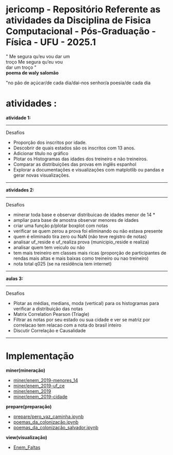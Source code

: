 # jericomp - Repositório Referente as atividades da Disciplina de Fisica Computacional - Pós-Graduação - Física - UFU - 2025.1


" Me segura qu’eu vou dar um <br/>
troço Me segura qu’eu vou    <br/>
dar um troço "               <br/>
<strong> poema de waly salomão </strong>



"no pão de açúcar/de cada dia/dai-nos senhor/a poesia/de cada dia

# atividades :
<b> atividade 1: </b>
<hr />
Desafios
<ul>
   <li> Proporção dos inscritos por idade. </li>
   <li> Descobrir de quais estados são os inscritos com 13 anos. </li>
   <li> Adicionar título no gráfico </li>
   <li> Plotar os Histogramas das idades dos treineiro e não treineiros. </li>
   <li> Comparar as distribuições das provas em inglês espanhol </li>
   <li> Explorar a documentações e visualizações com matplotlib ou pandas e gerar novas visualizações. </li>
</ul>
<hr />
<b> atividades 2: </b>
<hr />
Desafios
<ul>
   <li> minerar toda base e observar distribuicao de idades menor de 14 *  </li>
   <li> ampliar para base de amostra observar menores de idades  </li>
   <li> criar uma função p/plotar boxplot com notas  </li>
   <li> verificar se quem zerou a prova foi eliminando ou não estava presente  </li>
   <li> quem é eliminado tira zero ou NaN (não teve registro de notas)</li>
   <li> analisar uf_reside e uf_realiza prova (municipio_reside e realiza)</li>
   <li> analisar quem tem veiculo ou não</li>
   <li> tem mais treineiro em classes mais ricas (proporção de participantes de rendas mais altas e mais baixas como treineiro ou nao treineiro)</li>
   <li> nota total q025 (se na residência tem internet)</li>
</ul>
<hr />
<b> aulas 3: </b>
<hr />
Desafios
<ul>
   <li> Plotar as médias, medians, moda (vertical) para os histogramas para verificar a distribuição das notas </li>
   <li> Matrix Correlation Pearson (Triagle) </li>
   <li> Filtrar as notas por seu estado ou sua cidade e ver se matriz por correlacao tem relacao com a nota do brasil inteiro  </li>
   <li> Discutir Correlação e Causalidade </li>
</ul>
<hr />

# Implementação   
<b> miner(mineração) </b> <br />   
<ul><li><a href='https://github.com/mardoniofranca/paubrasil/blob/master/miner/enem_2019-cidade.py'> 
   miner/enem_2019-menores_14 </a>
   </li>
   <li> <a href='https://github.com/mardoniofranca/paubrasil/blob/master/miner/enem_2019-menores_14.ipynb'>
      miner/enem_2019-uf_ce </a>
   </li>
   <li> <a href='https://github.com/mardoniofranca/paubrasil/blob/master/miner/enem_2019-uf_ce.ipynb'>
      miner/enem_2019</a>
   </li>
   <li> <a href='https://github.com/mardoniofranca/paubrasil/blob/master/miner/enem_2019.ipynb'>
      miner/enem_2019-cidade </a>
   </li>
</ul>

<b> prepare(preparação) </b> <br />   
<ul><li> <a href='https://github.com/mardoniofranca/paubrasil/blob/master/prepare/pero_vaz_caminha.ipynb'>
          prepare/pero_vaz_caminha.ipynb</a>
   </li>
   <li> <a href='https://github.com/mardoniofranca/paubrasil/blob/master/prepare/poemas_da_coloniza%C3%A7%C3%A3o.ipynb'>
      poemas_da_colonização.ipynb </a>
   </li>
   <li> <a href='https://github.com/mardoniofranca/paubrasil/blob/master/prepare/poemas_da_coloniza%C3%A7%C3%A3o_salvador.ipynb'>
      poemas_da_colonização_salvador.ipynb </a>
   </li>
</ul>
<b> view(visualização) </b> <br />   
<ul><li> <a href='https://github.com/mardoniofranca/paubrasil/blob/master/view/Enem_Faltas.ipynb'>
   Enem_Faltas
   </a>
   </li>
</ul>
